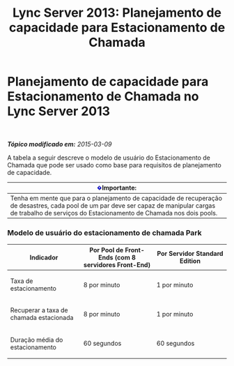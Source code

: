 ﻿---
title: 'Lync Server 2013: Planejamento de capacidade para Estacionamento de Chamada'
TOCTitle: Planejamento de capacidade para Estacionamento de Chamada
ms:assetid: 75520310-760a-4b1b-bcc1-4d724d13f87a
ms:mtpsurl: https://technet.microsoft.com/pt-br/library/Gg416493(v=OCS.15)
ms:contentKeyID: 49307138
ms.date: 05/19/2016
mtps_version: v=OCS.15
ms.translationtype: HT
---

# Planejamento de capacidade para Estacionamento de Chamada no Lync Server 2013

 

_**Tópico modificado em:** 2015-03-09_

A tabela a seguir descreve o modelo de usuário do Estacionamento de Chamada que pode ser usado como base para requisitos de planejamento de capacidade.

<table>
<thead>
<tr class="header">
<th><img src="images/Gg425939.important(OCS.15).gif" title="important" alt="important" />Importante:</th>
</tr>
</thead>
<tbody>
<tr class="odd">
<td>Tenha em mente que para o planejamento de capacidade de recuperação de desastres, cada pool de um par deve ser capaz de manipular cargas de trabalho de serviços do Estacionamento de Chamada nos dois pools.</td>
</tr>
</tbody>
</table>


### Modelo de usuário do estacionamento de chamada Park

<table>
<colgroup>
<col style="width: 33%" />
<col style="width: 33%" />
<col style="width: 33%" />
</colgroup>
<thead>
<tr class="header">
<th>Indicador</th>
<th>Por Pool de Front-Ends (com 8 servidores Front-End)</th>
<th>Por Servidor Standard Edition</th>
</tr>
</thead>
<tbody>
<tr class="odd">
<td><p>Taxa de estacionamento</p></td>
<td><p>8 por minuto</p></td>
<td><p>1 por minuto</p></td>
</tr>
<tr class="even">
<td><p>Recuperar a taxa de chamada estacionada</p></td>
<td><p>8 por minuto</p></td>
<td><p>1 por minuto</p></td>
</tr>
<tr class="odd">
<td><p>Duração média do estacionamento</p></td>
<td><p>60 segundos</p></td>
<td><p>60 segundos</p></td>
</tr>
</tbody>
</table>


